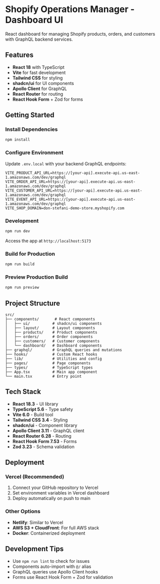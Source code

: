 # Shopify Operations Manager - Dashboard UI

React dashboard for managing Shopify products, orders, and customers with GraphQL backend services.

## Features

- **React 18** with TypeScript
- **Vite** for fast development
- **Tailwind CSS** for styling
- **shadcn/ui** for UI components
- **Apollo Client** for GraphQL
- **React Router** for routing
- **React Hook Form** + Zod for forms

## Getting Started

### Install Dependencies

```bash
npm install
```

### Configure Environment

Update `.env.local` with your backend GraphQL endpoints:

```env
VITE_PRODUCT_API_URL=https://[your-api].execute-api.us-east-1.amazonaws.com/dev/graphql
VITE_ORDER_API_URL=https://[your-api].execute-api.us-east-1.amazonaws.com/dev/graphql
VITE_CUSTOMER_API_URL=https://[your-api].execute-api.us-east-1.amazonaws.com/dev/graphql
VITE_EVENT_API_URL=https://[your-api].execute-api.us-east-1.amazonaws.com/dev/graphql
VITE_SHOP_DOMAIN=don-stefani-demo-store.myshopify.com
```

### Development

```bash
npm run dev
```

Access the app at `http://localhost:5173`

### Build for Production

```bash
npm run build
```

### Preview Production Build

```bash
npm run preview
```

## Project Structure

```
src/
├── components/       # React components
│   ├── ui/          # shadcn/ui components
│   ├── layout/      # Layout components
│   ├── products/    # Product components
│   ├── orders/      # Order components
│   ├── customers/   # Customer components
│   └── dashboard/   # Dashboard components
├── graphql/         # GraphQL queries and mutations
├── hooks/           # Custom React hooks
├── lib/             # Utilities and config
├── pages/           # Page components
├── types/           # TypeScript types
├── App.tsx          # Main app component
└── main.tsx         # Entry point
```

## Tech Stack

- **React 18.3** - UI library
- **TypeScript 5.6** - Type safety
- **Vite 6.0** - Build tool
- **Tailwind CSS 3.4** - Styling
- **shadcn/ui** - Component library
- **Apollo Client 3.11** - GraphQL client
- **React Router 6.28** - Routing
- **React Hook Form 7.53** - Forms
- **Zod 3.23** - Schema validation

## Deployment

### Vercel (Recommended)

1. Connect your GitHub repository to Vercel
2. Set environment variables in Vercel dashboard
3. Deploy automatically on push to main

### Other Options

- **Netlify**: Similar to Vercel
- **AWS S3 + CloudFront**: For full AWS stack
- **Docker**: Containerized deployment

## Development Tips

- Use `npm run lint` to check for issues
- Components auto-import with `@/` alias
- GraphQL queries use Apollo Client hooks
- Forms use React Hook Form + Zod for validation

